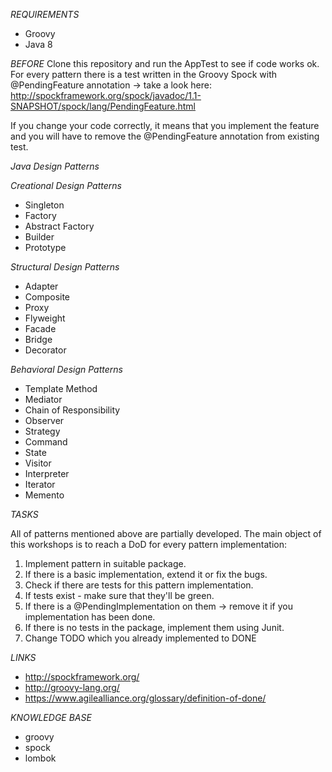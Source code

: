 *REQUIREMENTS*

* Groovy
* Java 8

*BEFORE*
Clone this repository and run the AppTest to see if code works ok.
For every pattern there is a test written in the Groovy Spock with @PendingFeature annotation -> take a look here:
http://spockframework.org/spock/javadoc/1.1-SNAPSHOT/spock/lang/PendingFeature.html

If you change your code correctly, it means that you implement the feature and you will have to
remove the @PendingFeature annotation from existing test.

*Java Design Patterns*

*Creational Design Patterns*

* Singleton
* Factory
* Abstract Factory
* Builder
* Prototype

*Structural Design Patterns*

* Adapter
* Composite
* Proxy
* Flyweight
* Facade
* Bridge
* Decorator

*Behavioral Design Patterns*

* Template Method
* Mediator
* Chain of Responsibility
* Observer
* Strategy
* Command
* State
* Visitor
* Interpreter
* Iterator
* Memento

*TASKS*

All of patterns mentioned above are partially developed. 
The main object of this workshops is to reach a DoD for every pattern implementation:
1. Implement pattern in suitable package.
2. If there is a basic implementation, extend it or fix the bugs.
3. Check if there are tests for this pattern implementation.
4. If tests exist - make sure that they'll be green.
5. If there is a @PendingImplementation on them -> remove it if you implementation has been done.
6. If there is no tests in the package, implement them using Junit.
7. Change TODO which you already implemented to DONE

*LINKS*

* http://spockframework.org/
* http://groovy-lang.org/
* https://www.agilealliance.org/glossary/definition-of-done/

*KNOWLEDGE BASE*
* groovy
* spock
* lombok